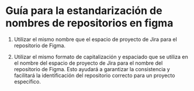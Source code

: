 # Guía para la estandarización de nombres de repositorios en figma


1. Utilizar el mismo nombre que el espacio de proyecto de Jira para el repositorio de Figma.
    
2.  Utilizar el mismo formato de capitalización y espaciado que se utiliza en el nombre del espacio de proyecto de Jira para el nombre del repositorio de Figma. Esto ayudará a garantizar la consistencia y facilitará la identificación del repositorio correcto para un proyecto específico.